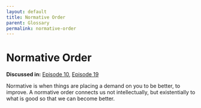 ```yaml
---
layout: default
title: Normative Order
parent: Glossary
permalink: normative-order
---
```


# Normative Order

**Discussed in:** [Episode 10](/episodes/10), [Episode 19](/episodes/19)

Normative is when things are placing a demand on you to be better, to improve. A normative order connects us not intellectually, but existentially to what is good so that we can become better. 